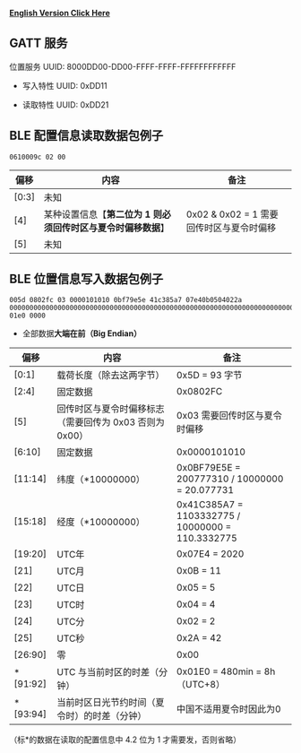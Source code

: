 [**English Version Click Here**](PROTOCOL_EN.md)

## GATT 服务

位置服务 UUID: 8000DD00-DD00-FFFF-FFFF-FFFFFFFFFFFF

  - 写入特性 UUID: 0xDD11

  - 读取特性 UUID: 0xDD21
  
## BLE 配置信息读取数据包例子
    0610009c 02 00

|偏移|内容|备注|
|-|-|-|
|[0:3]|未知||
|[4]|某种设置信息【**第二位为 1 则必须回传时区与夏令时偏移数据**】|0x02 & 0x02 = 1 需要回传时区与夏令时偏移|
|[5]|未知||



## BLE 位置信息写入数据包例子

    005d 0802fc 03 0000101010 0bf79e5e 41c385a7 07e40b0504022a 0000000000000000000000000000000000000000000000000000000000000000000000000000000000000000000000000000000000000000000000000000000000 01e0 0000

* 全部数据**大端在前（Big Endian）**

|偏移|内容|备注|
|-|-|-|
|[0:1]|载荷长度（除去这两字节）|0x5D = 93 字节|
|[2:4]|固定数据|0x0802FC|
|[5]|回传时区与夏令时偏移标志（需要回传为 0x03 否则为 0x00）|0x03 需要回传时区与夏令时偏移|
|[6:10]|固定数据|0x0000101010|
|[11:14]|纬度（*10000000）|0x0BF79E5E = 200777310 / 10000000 = 20.077731|
|[15:18]|经度（*10000000）|0x41C385A7 = 1103332775 / 10000000 = 110.3332775|
|[19:20]|UTC年|0x07E4 = 2020|
|[21]|UTC月|0x0B = 11|
|[22]|UTC日|0x05 = 5|
|[23]|UTC时|0x04 = 4|
|[24]|UTC分|0x02 = 2|
|[25]|UTC秒|0x2A = 42|
|[26:90]|零|0x00|
|\*[91:92]|UTC 与当前时区的时差（分钟）|0x01E0 = 480min = 8h （UTC+8）|
|\*[93:94]|当前时区日光节约时间（夏令时）的时差（分钟）|中国不适用夏令时因此为0|

（标\*的数据在读取的配置信息中 4.2 位为 1 才需要发，否则省略）

